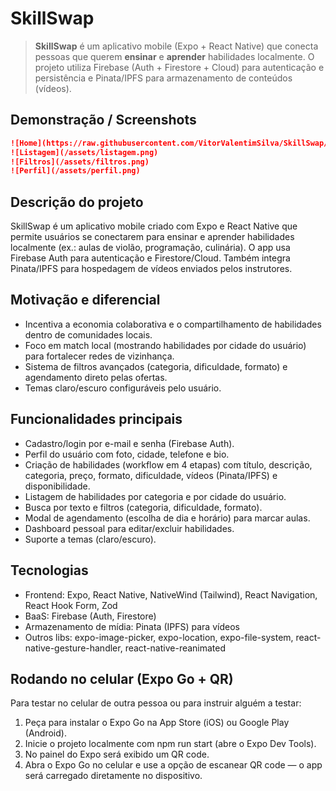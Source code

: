# SkillSwap

> **SkillSwap** é um aplicativo mobile (Expo + React Native) que conecta pessoas que querem **ensinar** e **aprender** habilidades localmente. O projeto utiliza Firebase (Auth + Firestore + Cloud) para autenticação e persistência e Pinata/IPFS para armazenamento de conteúdos (vídeos).

## Demonstração / Screenshots

```md
![Home](https://raw.githubusercontent.com/VitorValentimSilva/SkillSwap/master/assets/home.png)
![Listagem](/assets/listagem.png)
![Filtros](/assets/filtros.png)
![Perfil](/assets/perfil.png)
```
## Descrição do projeto

SkillSwap é um aplicativo mobile criado com Expo e React Native que permite usuários se conectarem para ensinar e aprender habilidades localmente (ex.: aulas de violão, programação, culinária). O app usa Firebase Auth para autenticação e Firestore/Cloud. Também integra Pinata/IPFS para hospedagem de vídeos enviados pelos instrutores.

## Motivação e diferencial

- Incentiva a economia colaborativa e o compartilhamento de habilidades dentro de comunidades locais.
- Foco em match local (mostrando habilidades por cidade do usuário) para fortalecer redes de vizinhança.
- Sistema de filtros avançados (categoria, dificuldade, formato) e agendamento direto pelas ofertas.
- Temas claro/escuro configuráveis pelo usuário.

## Funcionalidades principais

- Cadastro/login por e-mail e senha (Firebase Auth).
- Perfil do usuário com foto, cidade, telefone e bio.
- Criação de habilidades (workflow em 4 etapas) com título, descrição, categoria, preço, formato, dificuldade, vídeos (Pinata/IPFS) e disponibilidade.
- Listagem de habilidades por categoria e por cidade do usuário.
- Busca por texto e filtros (categoria, dificuldade, formato).
- Modal de agendamento (escolha de dia e horário) para marcar aulas.
- Dashboard pessoal para editar/excluir habilidades.
- Suporte a temas (claro/escuro).

## Tecnologias

- Frontend: Expo, React Native, NativeWind (Tailwind), React Navigation, React Hook Form, Zod
- BaaS: Firebase (Auth, Firestore)
- Armazenamento de mídia: Pinata (IPFS) para vídeos
- Outros libs: expo-image-picker, expo-location, expo-file-system, react-native-gesture-handler, react-native-reanimated

## Rodando no celular (Expo Go + QR)

Para testar no celular de outra pessoa ou para instruir alguém a testar:

1. Peça para instalar o Expo Go na App Store (iOS) ou Google Play (Android).
2. Inicie o projeto localmente com npm run start (abre o Expo Dev Tools).
3. No painel do Expo será exibido um QR code.
4. Abra o Expo Go no celular e use a opção de escanear QR code — o app será carregado diretamente no dispositivo.

